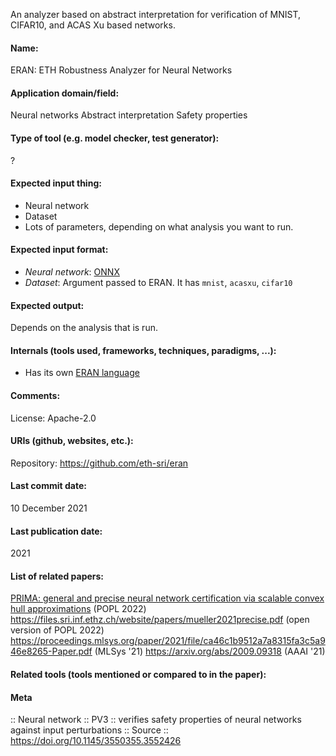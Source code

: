 An analyzer based on abstract interpretation for verification of MNIST, CIFAR10, and ACAS Xu based networks.

#### Name:
ERAN: ETH Robustness Analyzer for Neural Networks

#### Application domain/field:
Neural networks
Abstract interpretation
Safety properties

#### Type of tool (e.g. model checker, test generator):
?

#### Expected input thing:
- Neural network
- Dataset
- Lots of parameters, depending on what analysis you want to run.

#### Expected input format:
- *Neural network*: [ONNX](../Formats/ONNX.md)
- *Dataset*: Argument passed to ERAN. It has `mnist`, `acasxu`, `cifar10`

#### Expected output:
Depends on the analysis that is run.

#### Internals (tools used, frameworks, techniques, paradigms, ...):
- Has its own [ERAN language](../Formats/ERAN%20language.md)

#### Comments:
License: Apache-2.0

#### URIs (github, websites, etc.):
Repository: https://github.com/eth-sri/eran

#### Last commit date:
10 December 2021

#### Last publication date:
2021

#### List of related papers:
[PRIMA: general and precise neural network certification via scalable convex hull approximations](https://doi.org/10.1145/3498704) (POPL 2022)
https://files.sri.inf.ethz.ch/website/papers/mueller2021precise.pdf (open version of POPL 2022)
https://proceedings.mlsys.org/paper/2021/file/ca46c1b9512a7a8315fa3c5a946e8265-Paper.pdf (MLSys '21)
https://arxiv.org/abs/2009.09318 (AAAI '21)

#### Related tools (tools mentioned or compared to in the paper):

#### Meta
:: Neural network
:: PV3 :: verifies safety properties of neural networks against input perturbations
:: Source :: https://doi.org/10.1145/3550355.3552426